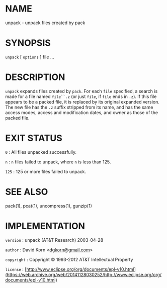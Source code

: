 # NAME

unpack - unpack files created by pack

# SYNOPSIS

`unpack` \[ `options` \] file ...

# DESCRIPTION

`unpack` expands files created by `pack`. For each `file` specified,
a search is made for a file named `file``.z` (or just `file`, if
`file` ends in `.z`). If this file appears to be a packed file, it is
replaced by its original expanded version. The new file has the `.z`
suffix stripped from its name, and has the same access modes, access and
modification dates, and owner as those of the packed file.

# EXIT STATUS

`0`
: All files unpacked successfully.

`n`
: `n` files failed to unpack, where `n` is less than 125.

`125`
: 125 or more files failed to unpack.

# SEE ALSO

pack(1), pcat(1), uncompress(1), gunzip(1)

# IMPLEMENTATION

`version`
:   unpack (AT&T Research) 2003-04-28

`author`
:   David Korn
    &lt;[dgkorn@gmail.com](https://web.archive.org/web/20141128030252/mailto:dgkorn@gmail.com)&gt;

`copyright`
:   Copyright © 1993-2012 AT&T Intellectual Property

`license`
:   [http://www.eclipse.org/org/documents/epl-v10.html](https://web.archive.org/web/20141128030252/http://www.eclipse.org/org/documents/epl-v10.html)


